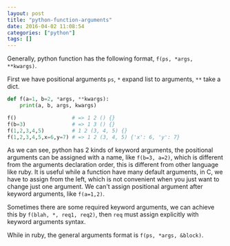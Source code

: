 ```yaml
---
layout: post
title: "python-function-arguments"
date: 2016-04-02 11:08:54
categories: ["python"]
tags: []
---
```


Generally, python function has the following format, `f(ps, *args, **kwargs)`.

First we have positional arguments `ps`, `*` expand list to arguments, `**` take a dict.

```python
def f(a=1, b=2, *args, **kwargs):
    print(a, b, args, kwargs)

f()                  # => 1 2 () {}
f(b=3)               # => 1 3 () {}
f(1,2,3,4,5)         # 1 2 (3, 4, 5) {}
f(1,2,3,4,5,x=6,y=7) # => 1 2 (3, 4, 5) {'x': 6, 'y': 7}
```

As we can see, python has 2 kinds of keyword arguments, the positional arguments can be assigned with a name, like `f(b=3, a=2)`, which is different from the arguments declaration order, this is different from other language like ruby. It is useful while a function have many default arguments, in C, we have to assign from the left, which is not convenient when you just want to change just one argument.
We can't assign positional argument after keyword arguments, like `f(a=1,2)`.

Sometimes there are some required keyword arguments, we can achieve this by
`f(blah, *, req1, req2)`, then `req` must assign explicitly with keyword arguments syntax.

While in ruby, the general arguments format is `f(ps, *args, &block)`.
